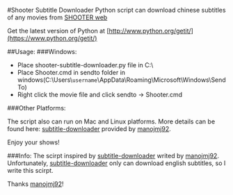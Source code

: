 #Shooter Subtitle Downloader
Python script can download chinese subtitles of any movies from [SHOOTER web](http://www.shooter.cn/)

Get the latest version of Python at [http://www.python.org/getit/](https://www.python.org/getit/)

##Usage:
###Windows:
- Place shooter-subtitle-downloader.py file in C:\
- Place Shooter.cmd in sendto folder in windows(C:\Users\\`username`\AppData\Roaming\Microsoft\Windows\SendTo\)
- Right click the movie file and click sendto -> Shooter.cmd

###Other Platforms:

The script also can run on Mac and Linux platforms. More details can be found here: [subtitle-downloader](https://github.com/manojmj92/subtitle-downloader) provided by [manojmj92](https://github.com/manojmj92).

Enjoy your shows!

###Info:
The scirpt inspired by [subtitle-downloader](https://github.com/manojmj92/subtitle-downloader) writed by [manojmj92](https://github.com/manojmj92). Unfortunately, [subtitle-downloader](https://github.com/manojmj92/subtitle-downloader) only can download english subtitles, so I write this scirpt. 

Thanks [manojmj92](https://github.com/manojmj92)!
